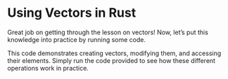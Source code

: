 # Using Vectors in Rust

Great job on getting through the lesson on vectors! Now, let’s put this knowledge into practice by running some code.

This code demonstrates creating vectors, modifying them, and accessing their elements. Simply run the code provided to see how these different operations work in practice.
